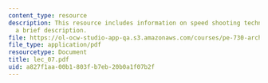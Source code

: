 ```yaml
---
content_type: resource
description: This resource includes information on speed shooting techniques with
  a brief description.
file: https://ol-ocw-studio-app-qa.s3.amazonaws.com/courses/pe-730-archery-spring-2006/a827f1aa00b1803fb7eb20b0a1f07b2f_lec_07.pdf
file_type: application/pdf
resourcetype: Document
title: lec_07.pdf
uid: a827f1aa-00b1-803f-b7eb-20b0a1f07b2f
---
```

